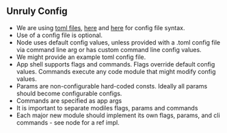 ## Unruly Config

- We are using [toml files](https://github.com/toml-lang/toml), [here](https://github.com/urfave/cli#values-from-alternate-input-sources-yaml-toml-and-others) and [here](https://github.com/pelletier/go-toml) for config file syntax.
- Use of a config file is optional.
- Node uses default config values, unless provided with a .toml config file via command line arg or has custom command line config values.
- We might provide an example toml config file.
- App shell supports flags and commands. Flags override default config values. Commands execute any code module that might modify config values.
- Params are non-configurable hard-coded consts. Ideally all params should become configurable configs.
- Commands are specified as app args
- It is important to separate modiles flags, params and commands
- Each major new module should implement its own flags, params, and cli commands - see node for a ref impl.

